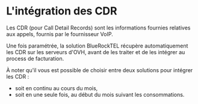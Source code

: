 # L'intégration des CDR
Les CDR (pour Call Detail Records) sont les informations fournies relatives aux appels, fournis par le fournisseur VoIP.

Une fois paramétrée, la solution BlueRockTEL récupère automatiquement les CDR sur les serveurs d'OVH, avant de les traiter et de les intégrer au process de facturation.

À noter qu'il vous est possible de choisir entre deux solutions pour intégrer les CDR :
* soit en continu au cours du mois,
* soit en une seule fois, au début du mois suivant les consommations.

